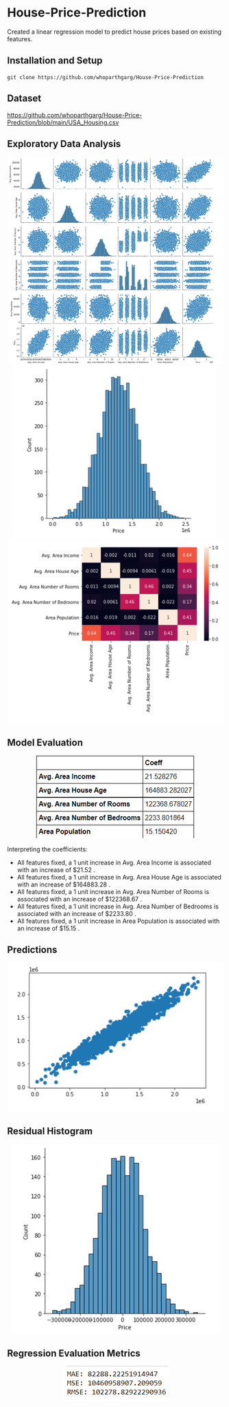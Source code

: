 # House-Price-Prediction
Created a linear regression model to predict house prices based on existing features.

## Installation and Setup
```
git clone https://github.com/whoparthgarg/House-Price-Prediction
```

## Dataset
https://github.com/whoparthgarg/House-Price-Prediction/blob/main/USA_Housing.csv

## Exploratory Data Analysis
<center><img src="assets/eda_1.png" alt="logo"></center>
<center><img src="assets/eda_2.png" alt="logo"></center>
<center><img src="assets/eda_3.png" alt="logo"></center>

## Model Evaluation
<center><img src="assets/model_evaluation.png" alt="logo"></center>

Interpreting the coefficients:

* All features fixed, a 1 unit increase in Avg. Area Income is associated with an increase of \$21.52 .
* All features fixed, a 1 unit increase in Avg. Area House Age is associated with an increase of \$164883.28 .
* All features fixed, a 1 unit increase in Avg. Area Number of Rooms is associated with an increase of \$122368.67 .
* All features fixed, a 1 unit increase in Avg. Area Number of Bedrooms is associated with an increase of \$2233.80 .
* All features fixed, a 1 unit increase in Area Population is associated with an increase of \$15.15 .

## Predictions
<center><img src="assets/predictions.png" alt="logo"></center>

## Residual Histogram
<center><img src="assets/residual_histogram.png" alt="logo"></center>

## Regression Evaluation Metrics
<center><img src="assets/metrics.png" alt="logo"></center>
